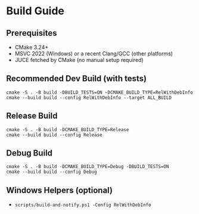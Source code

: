 # Build Guide

## Prerequisites

- CMake 3.24+
- MSVC 2022 (Windows) or a recent Clang/GCC (other platforms)
- JUCE fetched by CMake (no manual setup required)

## Recommended Dev Build (with tests)

```
cmake -S . -B build -DBUILD_TESTS=ON -DCMAKE_BUILD_TYPE=RelWithDebInfo
cmake --build build --config RelWithDebInfo --target ALL_BUILD
```

## Release Build

```
cmake -S . -B build -DCMAKE_BUILD_TYPE=Release
cmake --build build --config Release
```

## Debug Build

```
cmake -S . -B build -DCMAKE_BUILD_TYPE=Debug -DBUILD_TESTS=ON
cmake --build build --config Debug
```

## Windows Helpers (optional)

- `scripts/build-and-notify.ps1 -Config RelWithDebInfo`

